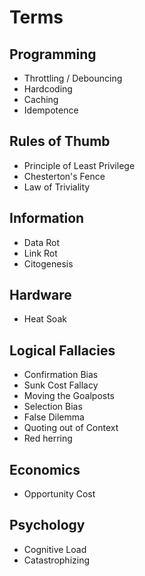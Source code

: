 # Terms

## Programming

- Throttling / Debouncing
- Hardcoding
- Caching
- Idempotence

## Rules of Thumb

- Principle of Least Privilege
- Chesterton's Fence
- Law of Triviality

## Information

- Data Rot
- Link Rot
- Citogenesis

## Hardware

- Heat Soak

## Logical Fallacies

- Confirmation Bias
- Sunk Cost Fallacy
- Moving the Goalposts
- Selection Bias
- False Dilemma
- Quoting out of Context
- Red herring

## Economics

- Opportunity Cost

## Psychology

- Cognitive Load
- Catastrophizing
